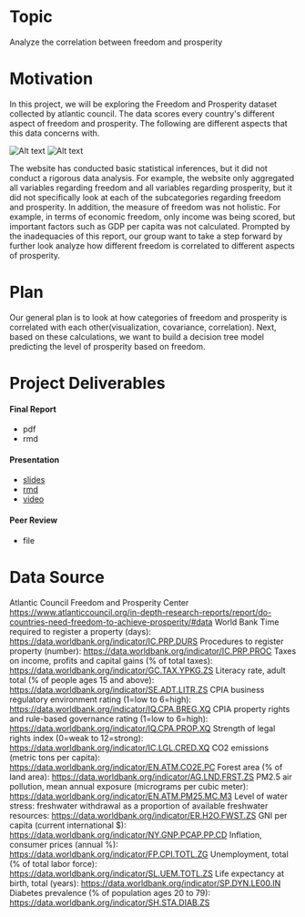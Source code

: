 # Topic
Analyze the correlation between freedom and prosperity


# Motivation
In this project, we will be exploring the Freedom and Prosperity dataset collected by atlantic council. The data scores every country's different aspect of freedom and prosperity. The following are different aspects that this data concerns with. 

<img src="img/figure1.png" alt="Alt text" title="Optional title">
<img src="img/figure2.png" alt="Alt text" title="Optional title">

The website has conducted basic statistical inferences, but it did not conduct a rigorous data analysis. For example, the website only aggregated all variables regarding freedom and all variables regarding prosperity, but it did not specifically look at each of the subcategories regarding freedom and prosperity. In addition, the measure of freedom was not holistic. For example, in terms of economic freedom, only income was being scored, but important factors such as GDP per capita was not calculated. Prompted by the inadequacies of this report, our group want to take a step forward by further look analyze how different freedom is correlated to different aspects of prosperity. 

# Plan
Our general plan is to look at how categories of freedom and prosperity is correlated with each other(visualization, covariance, correlation). Next, based on these calculations, we want to build a decision tree model predicting the level of prosperity based on freedom. 

# Project Deliverables
#### Final Report
+ pdf
+ rmd
#### Presentation
+ [slides](https://github.com/illinois-stat447/fa22-prj-muhanz2-jk36-haorany3-maf7/blob/main/presentation-document-updated%203.html)
+ [rmd](https://github.com/illinois-stat447/fa22-prj-muhanz2-jk36-haorany3-maf7/blob/main/presentation-document-updated.Rmd)
+ [video](https://uofi.app.box.com/s/suyqhkg73witz7yq1jmqfg3qvytphptf)
#### Peer Review
+ file

# Data Source
Atlantic Council Freedom and Prosperity Center
https://www.atlanticcouncil.org/in-depth-research-reports/report/do-countries-need-freedom-to-achieve-prosperity/#data
World Bank
Time required to register a property (days): https://data.worldbank.org/indicator/IC.PRP.DURS
Procedures to register property (number): https://data.worldbank.org/indicator/IC.PRP.PROC
Taxes on income, profits and capital gains (% of total taxes): https://data.worldbank.org/indicator/GC.TAX.YPKG.ZS
Literacy rate, adult total (% of people ages 15 and above): https://data.worldbank.org/indicator/SE.ADT.LITR.ZS
CPIA business regulatory environment rating (1=low to 6=high): https://data.worldbank.org/indicator/IQ.CPA.BREG.XQ
CPIA property rights and rule-based governance rating (1=low to 6=high): https://data.worldbank.org/indicator/IQ.CPA.PROP.XQ
Strength of legal rights index (0=weak to 12=strong): https://data.worldbank.org/indicator/IC.LGL.CRED.XQ
CO2 emissions (metric tons per capita): https://data.worldbank.org/indicator/EN.ATM.CO2E.PC
Forest area (% of land area): https://data.worldbank.org/indicator/AG.LND.FRST.ZS
PM2.5 air pollution, mean annual exposure (micrograms per cubic meter): https://data.worldbank.org/indicator/EN.ATM.PM25.MC.M3
Level of water stress: freshwater withdrawal as a proportion of available freshwater resources: https://data.worldbank.org/indicator/ER.H2O.FWST.ZS
GNI per capita (current international $): https://data.worldbank.org/indicator/NY.GNP.PCAP.PP.CD
Inflation, consumer prices (annual %): https://data.worldbank.org/indicator/FP.CPI.TOTL.ZG
Unemployment, total (% of total labor force): https://data.worldbank.org/indicator/SL.UEM.TOTL.ZS
Life expectancy at birth, total (years): https://data.worldbank.org/indicator/SP.DYN.LE00.IN
Diabetes prevalence (% of population ages 20 to 79): https://data.worldbank.org/indicator/SH.STA.DIAB.ZS
